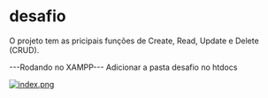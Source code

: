 # desafio
O projeto tem as pricipais funções de Create, Read, Update e Delete (CRUD). 

---Rodando no XAMPP---
Adicionar a pasta desafio no htdocs 

[![index.png](https://i.postimg.cc/kGfSfCDs/index.png)](https://postimg.cc/ctt6LVRt)


